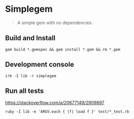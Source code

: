 # Simplegem

> A simple gem with no dependencies.

## Build and Install

```
gem build *.gemspec && gem install *.gem && rm *.gem
```

## Development console

```
irb -I lib -r simplegem
```

## Run all tests

https://stackoverflow.com/a/20677149/2909897

```
ruby -I lib -e 'ARGV.each { |f| load f }' test/*_test.rb
```